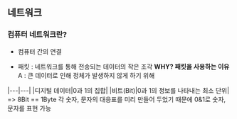 ## 네트워크

### 컴퓨터 네트워크란?
- 컴퓨터 간의 연결

- 패킷 : 네트워크를 통해 전송되는 데이터의 작은 조각
**WHY? 패킷을 사용하는 이유**
A : 큰 데이터로 인해 정체가 발생하지 않게 하기 위해

|---|---|
|디지털 데이터|0과 1의 집합|
|비트(Bit)|0과 1의 정보를 나타내는 최소 단위|
=> 8Bit == 1Byte
각 숫자, 문자의 대응표를 미리 만들어 두었기 때문에 0&1로 숫자, 문자를 표현 가능
